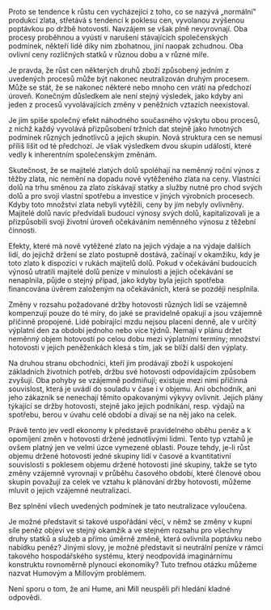 Proto se tendence k růstu cen vycházející z toho, co se nazývá „normální" produkcí zlata, střetává s tendencí k poklesu cen, vyvolanou zvýšenou poptávkou po držbě hotovosti. Navzájem se však plně nevyrovnají. Oba procesy proběhnou a vyústí v narušení stávajících společenských podmínek, někteří lidé díky nim zbohatnou, jiní naopak zchudnou. Oba ovlivní ceny rozličných statků v různou dobu a v různé míře.

Je pravda, že růst cen některých druhů zboží způsobený jedním z uvedených procesů může být nakonec neutralizován druhým procesem. Může se stát, že se nakonec některé nebo mnoho cen vrátí na předchozí úroveň. Konečným důsledkem ale není stejný výsledek, jako kdyby ani jeden z procesů vyvolávajících změny v peněžních vztazích neexistoval.

Je jim spíše společný efekt náhodného současného výskytu obou procesů, z nichž každý vyvolává přizpůsobení tržních dat stejně jako hmotných podmínek různých jednotlivců a jejich skupin. Nová struktura cen se nemusí příliš lišit od té předchozí. Je však výsledkem dvou skupin událostí, které vedly k inherentním společenským změnám.

Skutečnost, že se majitelé zlatých dolů spoléhají na neměnný roční výnos z těžby zlata, nic nemění na dopadu nově vytěženého zlata na ceny. Vlastníci dolů na trhu směnou za zlato získávají statky a služby nutné pro chod svých dolů a pro svoji vlastní spotřebu a investice v jiných výrobních procesech. Kdyby toto množství zlata nebyli vytěžili, ceny by jím nebyly ovlivněny. Majitelé dolů navíc předvídali budoucí výnosy svých dolů, kapitalizovali je a přizpůsobili svoji životní úroveň očekáváním neměnného výnosu z těžební činnosti.

Efekty, které má nově vytěžené zlato na jejich výdaje a na výdaje dalších lidí, do jejichž držení se zlato postupně dostává, začínají v okamžiku, kdy je toto zlato k dispozici v rukách majitelů dolů. Pokud v očekávání budoucích výnosů utratili majitelé dolů peníze v minulosti a jejich očekávání se nenaplnila, půjde o stejný případ, jako kdyby byla jejich spotřeba financována úvěrem založeným na očekáváních, která se později nesplnila.

Změny v rozsahu požadované držby hotovosti různých lidí se vzájemně kompenzují pouze do té míry, do jaké se pravidelně opakují a jsou vzájemně příčinně propojené. Lidé pobírající mzdu nejsou placeni denně, ale v určitý výplatní den za období jednoho nebo více týdnů. Nemají v plánu držet neměnný objem hotovosti po celou dobu mezi výplatními termíny; množství hotovosti v jejich peněženkách klesá s tím, jak se blíží další den výplaty.

Na druhou stranu obchodníci, kteří jim prodávají zboží k uspokojení základních životních potřeb, držbu své hotovosti odpovídajícím způsobem zvyšují. Oba pohyby se vzájemně podmiňují; existuje mezi nimi příčinná souvislost, která je uvádí do souladu v čase i v objemu. Ani obchodník, ani jeho zákazník se nenechají těmito opakovanými výkyvy ovlivnit. Jejich plány týkající se držby hotovosti, stejně jako jejich podnikání, resp. výdajů na spotřebu, berou v úvahu celé období a dívají se na něj jako na celek.

Právě tento jev vedl ekonomy k představě pravidelného oběhu peněz a k opomíjení změn v hotovosti držené jednotlivými lidmi. Tento typ vztahů je ovšem platný jen ve velmi úzce vymezené oblasti. Pouze tehdy, je-li růst objemu držené hotovosti jedné skupiny lidí v časové a kvantitativní souvislosti s poklesem objemu držené hotovosti jiné skupiny, takže se tyto změny vzájemně vyrovnají v průběhu časového období, které členové obou skupin považují za celek ve vztahu k plánování držby hotovosti, můžeme mluvit o jejich vzájemné neutralizaci.

Bez splnění všech uvedených podmínek je tato neutralizace vyloučena.

Je možné představit si takové uspořádání věcí, v němž se změny v kupní síle peněz objeví ve stejný okamžik a ve stejném rozsahu pro všechny druhy statků a služeb a přímo úměrně změně, která ovlivnila poptávku nebo nabídku peněz? Jinými slovy, je možné představit si neutrální peníze v rámci takového hospodářského systému, který neodpovídá imaginárnímu konstruktu rovnoměrně plynoucí ekonomiky? Tuto trefnou otázku můžeme nazvat Humovým a Millovým problémem.

Není sporu o tom, že ani Hume, ani Mill neuspěli při hledání kladné odpovědi.